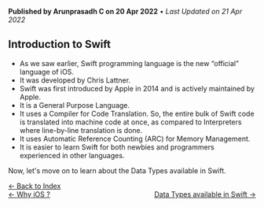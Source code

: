 **Published by Arunprasadh C on 20 Apr 2022** • *Last Updated on 21 Apr 2022*

## Introduction to Swift
- As we saw earlier, Swift programming language is the new “official” language of iOS. 
- It was developed by Chris Lattner.
- Swift was first introduced by Apple in 2014 and is actively maintained by Apple.  
- It is a General Purpose Language. 
- It uses a Compiler for Code Translation. So, the entire bulk of Swift code is translated into machine code at once, as compared to Interpreters where line-by-line translation is done.
- It uses Automatic Reference Counting (ARC) for Memory Management. 
- It is easier to learn Swift for both newbies and programmers experienced in other languages.

Now, let's move on to learn about the Data Types available in Swift.

<a href="https://techinessoverloaded.github.io/iOSAppDevBasics/index.html">&larr; Back to Index</a>
<br>
<span style="float: left">
<a href="https://techinessoverloaded.github.io/iOSAppDevBasics/whyios.html">&larr; Why iOS ?</a>
</span>
<span style="float: right">
<a href="https://techinessoverloaded.github.io/iOSAppDevBasics/datatypes.html">Data Types available in Swift &rarr;</a>
</span>
